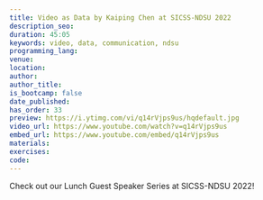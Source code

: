 ```yaml
---
title: Video as Data by Kaiping Chen at SICSS-NDSU 2022
description_seo:
duration: 45:05
keywords: video, data, communication, ndsu
programming_lang:
venue:
location:
author:
author_title:
is_bootcamp: false
date_published:
has_order: 33
preview: https://i.ytimg.com/vi/q14rVjps9us/hqdefault.jpg
video_url: https://www.youtube.com/watch?v=q14rVjps9us
embed_url: https://www.youtube.com/embed/q14rVjps9us
materials:
exercises:
code:
---
```


Check out our Lunch Guest Speaker Series at SICSS-NDSU 2022!  
